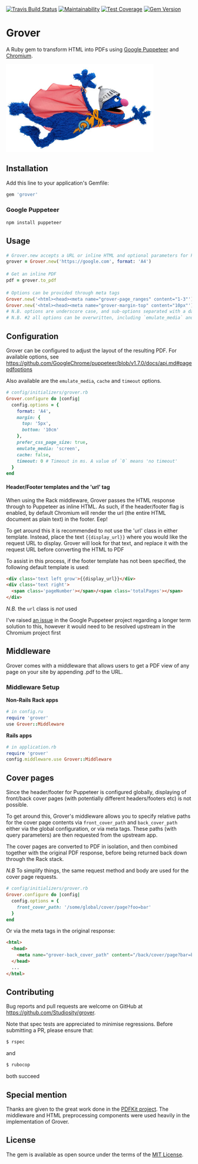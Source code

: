 [![Travis Build Status](https://img.shields.io/travis/Studiosity/grover.svg?style=flat)](https://travis-ci.org/Studiosity/grover)
[![Maintainability](https://api.codeclimate.com/v1/badges/37609653789bcf2c8d94/maintainability)](https://codeclimate.com/github/Studiosity/grover/maintainability)
[![Test Coverage](https://api.codeclimate.com/v1/badges/37609653789bcf2c8d94/test_coverage)](https://codeclimate.com/github/Studiosity/grover/test_coverage)
[![Gem Version](https://badge.fury.io/rb/grover.svg)](https://badge.fury.io/rb/grover)

# Grover

A Ruby gem to transform HTML into PDFs using [Google Puppeteer](https://github.com/GoogleChrome/puppeteer)
and [Chromium](https://www.chromium.org/Home).

![Grover](/Grover.jpg "Grover")

## Installation

Add this line to your application's Gemfile:

```ruby
gem 'grover'
```

### Google Puppeteer
```bash
npm install puppeteer
``` 


## Usage
```ruby
# Grover.new accepts a URL or inline HTML and optional parameters for Puppeteer
grover = Grover.new('https://google.com', format: 'A4')

# Get an inline PDF
pdf = grover.to_pdf

# Options can be provided through meta tags
Grover.new('<html><head><meta name="grover-page_ranges" content="1-3"')
Grover.new('<html><head><meta name="grover-margin-top" content="10px"')
# N.B. options are underscore case, and sub-options separated with a dash
# N.B. #2 all options can be overwritten, including `emulate_media` and `display_url` 
```


## Configuration
Grover can be configured to adjust the layout of the resulting PDF. 
For available options, see https://github.com/GoogleChrome/puppeteer/blob/v1.7.0/docs/api.md#pagepdfoptions

Also available are the `emulate_media`, `cache` and `timeout` options.
 
```ruby
# config/initializers/grover.rb
Grover.configure do |config|
  config.options = {
    format: 'A4',
    margin: {
      top: '5px',
      bottom: '10cm'
    },
    prefer_css_page_size: true,
    emulate_media: 'screen',
    cache: false,
    timeout: 0 # Timeout in ms. A value of `0` means 'no timeout'
  }
end
```

#### Header/Footer templates and the 'url' tag
When using the Rack middleware, Grover passes the HTML response through to Puppeteer as inline HTML.
As such, if the header/footer flag is enabled, by default Chromium will render the url
(the entire HTML document as plain text) in the footer. Eep!

To get around this it is recommended to not use the 'url' class in either template.
Instead, place the text `{{display_url}}` where you would like the request URL to display.
Grover will look for that text, and replace it with the request URL before converting the HTML to PDF

To assist in this process, if the footer template has not been specified, the following default template is used:
```HTML
<div class='text left grow'>{{display_url}}</div>
<div class='text right'>
  <span class='pageNumber'></span>/<span class='totalPages'></span>
</div>    
```
_N.B._ the `url` class is *not* used

I've raised [an issue](https://github.com/GoogleChrome/puppeteer/issues/3133) in the Google Puppeteer project regarding
a longer term solution to this, however it would need to be resolved upstream in the Chromium project first 


## Middleware
Grover comes with a middleware that allows users to get a PDF view of
any page on your site by appending .pdf to the URL.

### Middleware Setup
**Non-Rails Rack apps**
```ruby
# in config.ru
require 'grover'
use Grover::Middleware
```

**Rails apps**
```ruby
# in application.rb
require 'grover'
config.middleware.use Grover::Middleware
```


## Cover pages
Since the header/footer for Puppeteer is configured globally, displaying of front/back cover
pages (with potentially different headers/footers etc) is not possible.

To get around this, Grover's middleware allows you to specify relative paths for the cover page contents
via `front_cover_path` and `back_cover_path` either via the global configuration, or via meta tags.
These paths (with query parameters) are then requested from the upstream app.

The cover pages are converted to PDF in isolation, and then combined together with the original PDF response,
before being returned back down through the Rack stack. 
 
_N.B_ To simplify things, the same request method and body are used for the cover page requests.

```ruby
# config/initializers/grover.rb
Grover.configure do |config|
  config.options = {
    front_cover_path: '/some/global/cover/page?foo=bar'
  }
end
```

Or via the meta tags in the original response:
```HTML
<html>
  <head>
    <meta name="grover-back_cover_path" content="/back/cover/page?bar=baz" />
  </head>
  ...
</html>    
```
 

## Contributing

Bug reports and pull requests are welcome on GitHub at https://github.com/Studiosity/grover.

Note that spec tests are appreciated to minimise regressions. Before submitting a PR, please ensure that:
 
```bash
$ rspec
```
and

```bash
$ rubocop
```
both succeed


## Special mention
Thanks are given to the great work done in the [PDFKit project](https://github.com/pdfkit/pdfkit).
The middleware and HTML preprocessing components were used heavily in the implementation of Grover.  


## License

The gem is available as open source under the terms of the [MIT License](http://opensource.org/licenses/MIT).
